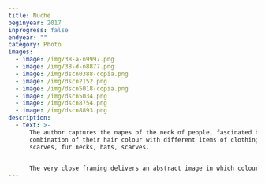 ```yaml
---
title: Nuche
beginyear: 2017
inprogress: false
endyear: ""
category: Photo
images:
  - image: /img/38-a-n9997.png
  - image: /img/38-d-n8877.png
  - image: /img/dscn0388-copia.png
  - image: /img/dscn2152.png
  - image: /img/dscn5018-copia.png
  - image: /img/dscn5034.png
  - image: /img/dscn8754.png
  - image: /img/dscn8893.png
description:
  - text: >-
      The author captures the napes of the neck of people, fascinated by the
      combination of their hair colour with different items of clothing:
      scarves, fur necks, hats, scarves.


      The very close framing delivers an abstract image in which colour predominates over form.
---
```

